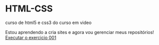 # HTML-CSS
 curso de html5 e css3 do curso em video

 Estou aprendendo a cria sites e agora vou gerenciar meus repositórios!
 <a href="https://Kaual7y.github.io/HTML-CSS/MODULO 1/exercicios/ex001/index.html">Executar o exercicio 001<a>

